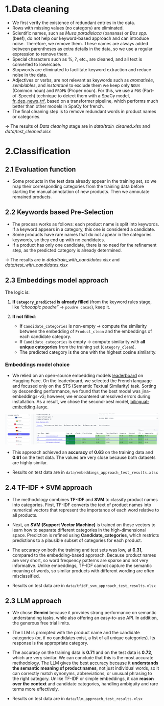 # 1.Data cleaning

- We first verify the existence of redundant entries in the data.
- Rows with missing values (no category) are eliminated.
- Scientific names, such as _Musa paradisiaca_ (bananas) or _Bos spp._ (beef), do not help our keyword-based approach and can introduce noise. Therefore, we remove them. These names are always added between parentheses as extra details in the data, so we use a regular expression to remove them.
- Special characters such as %, ?, etc., are cleaned, and all text is converted to lowercase.
- Stopwords are eliminated to facilitate keyword extraction and reduce noise in the data.
- Adjectives or verbs, are not relevant as keywords such as _aromatisée_, _semblables_, and _instantané_ to exclude them we keep only `NOUN` (Common noun) and `PROPN` (Proper noun). For this, we use a `POS` (Part-of-Speech) technique to detect them with a SpaCy model, [fr_dep_news_trf](https://github.com/explosion/spacy-models/releases/tag/fr_dep_news_trf-3.8.0), based on a transformer pipeline, which performs much better than other models in SpaCy for french.
- The final cleaning step is to remove redundant words in product names or categories.

-> The results of _Data cleaning_ stage are in _data/train_cleaned.xlsx_ and _data/test_cleaned.xlsx_

# 2.Classification

## 2.1 Evaluation function

- Some products in the test data already appear in the training set, so we map their corresponding categories from the training data before starting the manual annotation of new products. Then we annoutate remained products.

## 2.2 Keywords based Pre-Selection

- The process works as follows: each product name is split into keywords. If a keyword appears in a category, this one is considered a candidate.
- Some products have rare names that do not appear in the categories keywords, so they end up with no candidates.
- If a product has only one candidate, there is no need for the refinement step, as the predicted category is already determined.

-> The results are in _data/train_with_candidates.xlsx_ and _data/test_with_candidates.xlsx_

## 2.3 Embeddings model approach

The logic is:

1. **If `Category_predicted` is already filled** (from the keyword rules stage, like _“chocapic poudre”_ → `poudre cacao`), keep it.

2. **If not filled**:

   - If `Candidate_categories` is non-empty → compute the similarity between the embedding of `Product_clean` and the embeddings of each candidate category.
   - If `Candidate_categories` is empty → compute similarity with **all unique categories** from the training set (`Category_clean`).
   - The predicted category is the one with the highest cosine similarity.

### Embeddings model choice

- We relied on an open-source embedding models [leaderboard](https://huggingface.co/spaces/mteb/leaderboard) on Hugging Face. On the leaderboard, we selected the French language and focused only on the STS (Semantic Textual Similarity) task. Sorting by descending performance, we found that the best model was jina-embeddings-v3; however, we encountered unresolved errors during installation. As a result, we chose the second-best model, [bilingual-embedding-large](https://huggingface.co/Lajavaness/bilingual-embedding-large).

<img src="images/image1.png" alt="The leaderboard"/>

- This approach achieved an **accuracy** of **0.63** on the training data and **0.61** on the test data. The values are very close because both datasets are highly similar.

- Results on test data are in `data/embeddings_approach_test_results.xlsx`

## 2.4 TF-IDF + SVM approach

- The methodology combines **TF-IDF** and **SVM** to classify product names into categories. First, TF-IDF converts the text of product names into numerical vectors that represent the importance of each word relative to all products.

- Next, an **SVM (Support Vector Machine)** is trained on these vectors to learn how to separate different categories in the high-dimensional space. Prediction is refined using **Candidate_categories**, which restricts predictions to a plausible subset of categories for each product.

- The accuracy on both the training and test sets was low, at **0.31**, compared to the embedding-based approach. Because product names are very short, so word frequency patterns are sparse and not very informative. Unlike embeddings, TF-IDF cannot capture the semantic meaning of words, so similar products with different wording are often misclassified.

- Results on test data are in `data/tfidf_svm_approach_test_results.xlsx`

## 2.3 LLM approach

- We chose **Gemini** because it provides strong performance on semantic understanding tasks, while also offering an easy-to-use API. In addition, the generous free trial limits.

- The LLM is prompted with the product name and the candidate categories (or, if no candidates exist, a list of all unique categories). Its response is the appropriate category.

- The accuracy on the training data is **0.71** and on the test data is **0.72**, which are very similar. We can conclude that this is the most accurate methodology. The LLM gives the best accuracy because it **understands the semantic meaning of product names**, not just individual words, so it can correctly match synonyms, abbreviations, or unusual phrasing to the right category. Unlike TF-IDF or simple embeddings, it can **reason over the context** and candidate categories, handling ambiguity and rare terms more effectively.

- Results on test data are in `data/llm_approach_test_results.xlsx`
